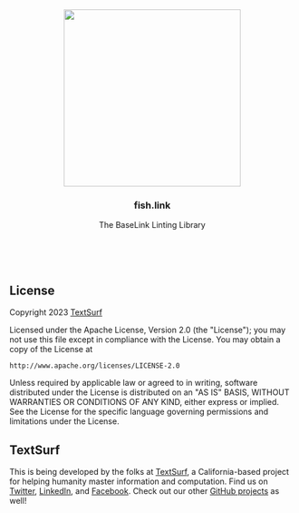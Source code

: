 <br/>
<br/>
<br/>
<br/>
<br/>
<br/>
<br/>

<p align='center'>
  <img src='https://github.com/textsurf/fish.link/blob/make/view/view.svg?raw=true' height='312'>
</p>

<h3 align='center'>fish.link</h3>
<p align='center'>
  The BaseLink Linting Library
</p>

<br/>
<br/>
<br/>

## License

Copyright 2023 <a href='https://text.surf'>TextSurf</a>

Licensed under the Apache License, Version 2.0 (the "License");
you may not use this file except in compliance with the License.
You may obtain a copy of the License at

    http://www.apache.org/licenses/LICENSE-2.0

Unless required by applicable law or agreed to in writing, software
distributed under the License is distributed on an "AS IS" BASIS,
WITHOUT WARRANTIES OR CONDITIONS OF ANY KIND, either express or implied.
See the License for the specific language governing permissions and
limitations under the License.

## TextSurf

This is being developed by the folks at [TextSurf](https://text.surf), a California-based project for helping humanity master information and computation. Find us on [Twitter](https://twitter.com/_textsurf), [LinkedIn](https://www.linkedin.com/company/textsurf), and [Facebook](https://www.facebook.com/textsurf). Check out our other [GitHub projects](https://github.com/textsurf) as well!
